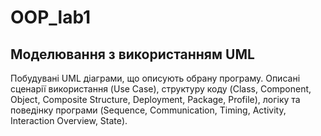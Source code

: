 # OOP_lab1

## Моделювання з використанням UML

Побудувані UML діаграми, що описують обрану програму. Описані
сценарії використання (Use Case), структуру коду (Class, Component, Object,
Composite Structure, Deployment, Package, Profile), логіку та поведінку програми
(Sequence, Communication, Timing, Activity, Interaction Overview, State).
